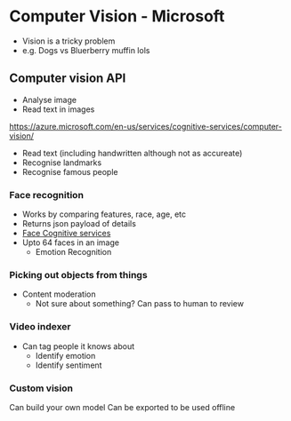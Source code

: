 # Computer Vision - Microsoft

- Vision is a tricky problem
- e.g. Dogs vs Bluerberry muffin lols

## Computer vision API

- Analyse image
- Read text in images

https://azure.microsoft.com/en-us/services/cognitive-services/computer-vision/

- Read text (including handwritten although not as accureate)
- Recognise landmarks
- Recognise famous people

### Face recognition

- Works by comparing features, race, age, etc
- Returns json payload of details
- [Face Cognitive services](https://azure.microsoft.com/en-us/services/cognitive-services/face/)
- Upto 64 faces in an image
  - Emotion Recognition

### Picking out objects from things

- Content moderation
  - Not sure about something? Can pass to human to review

### Video indexer

- Can tag people it knows about
  - Identify emotion
  - Identify sentiment

### Custom vision

Can build your own model
Can be exported to be used offline